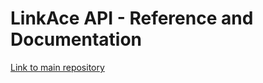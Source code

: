 # LinkAce API - Reference and Documentation

[Link to main repository](https://github.com/Kovah/LinkAce)
